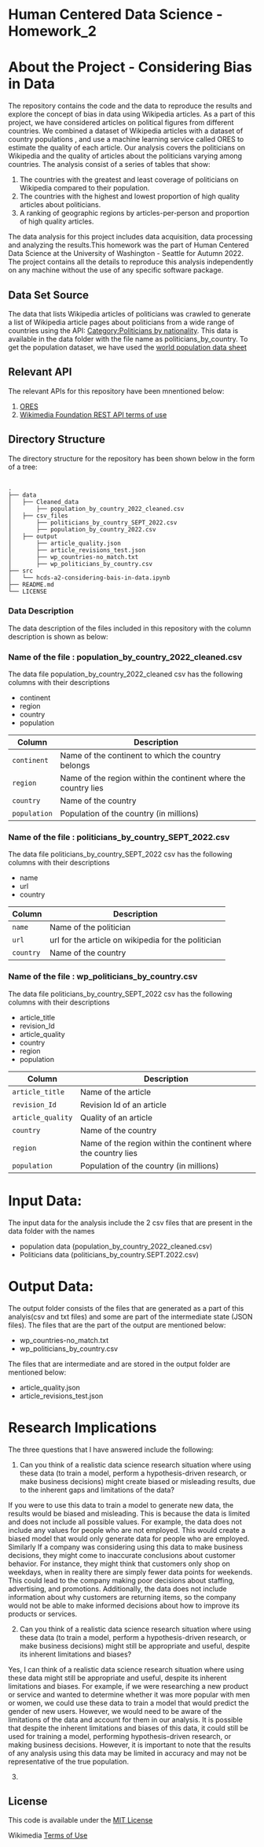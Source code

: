 # Human Centered Data Science - Homework_2

# About the Project - Considering Bias in Data
The repository contains the code and the data to reproduce the results and explore the concept of bias in data using Wikipedia articles. As a part of this project, we have considered articles on political figures from different countries. We combined a dataset of Wikipedia articles with a dataset of country populations , and use a machine learning service called ORES to estimate the quality of each article. Our analysis covers the politicians on Wikipedia and the quality of articles about the politicians varying among countries. The analysis consist of a series of tables that show:

1. The countries with the greatest and least coverage of politicians on Wikipedia compared to their population.
2. The countries with the highest and lowest proportion of high quality articles about politicians.
3. A ranking of geographic regions by articles-per-person and proportion of high quality articles.


The data analysis for this project includes data acquisition, data processing and analyzing the results.This homework was the part of Human Centered Data Science at the University of Washington - Seattle for Autumn 2022. The project contains all the details to reproduce this analysis independently on any machine without the use of any specific software package.

## Data Set Source
The data that lists Wikipedia articles of politicians was crawled to generate a list of Wikipedia article pages about politicians from a wide range of countries using the API: [Category:Politicians by nationality](https://en.wikipedia.org/wiki/Category:Politicians_by_nationality). This data is available in the data folder with the file name as politicians_by_country.
To get the population dataset, we have used the [world population data sheet](https://www.prb.org/international/indicator/population/table)

## Relevant API
The relevant APIs for this repository have been mnentioned below:
1. [ORES](https://www.mediawiki.org/wiki/ORES)
2. [Wikimedia Foundation REST API terms of use](https://www.mediawiki.org/wiki/Wikimedia_REST_API#Terms_and_conditions)


## Directory Structure
The directory structure for the repository has been shown below in the form of a tree:

```

.
├── data
│   ├── Cleaned_data
│       ├── population_by_country_2022_cleaned.csv
│   ├── csv_files
│       ├── politicians_by_country_SEPT_2022.csv
│       ├── population_by_country_2022.csv
│   ├── output
│       ├── article_quality.json
│       ├── article_revisions_test.json
│       ├── wp_countries-no_match.txt
│       ├── wp_politicians_by_country.csv
├── src
│   └── hcds-a2-considering-bais-in-data.ipynb
├── README.md
└── LICENSE
```

### Data Description
The data description of the files included in this repository with the column description is shown as below:

### Name of the file : population_by_country_2022_cleaned.csv
The data file population_by_country_2022_cleaned csv has the following columns with their descriptions
- continent	
- region	
- country	
- population

| Column                    | Description                                                                        |
| ------------------------- | -----------------------------------------------------------------------------------|
| `continent`                    | Name of the continent to which the country belongs                            |
| `region`                   | Name of the region within the continent where the country lies                    |
| `country`                    | Name of the country                                                             |
| `population`               | Population of the country (in millions)                                           |

### Name of the file : politicians_by_country_SEPT_2022.csv
The data file politicians_by_country_SEPT_2022 csv has the following columns with their descriptions
- name 
- url 
- country

| Column                    | Description                                                                        |
| ------------------------- | -----------------------------------------------------------------------------------|
| `name `                    | Name of the politician                                                            |
| `url`                   | url for the article on wikipedia for the politician                   |
| `country`                    | Name of the country                                                             |


### Name of the file : wp_politicians_by_country.csv
The data file politicians_by_country_SEPT_2022 csv has the following columns with their descriptions
- article_title 
- revision_Id 
- article_quality 
- country 
- region 
- population

| Column                    | Description                                                                        |
| ------------------------- | -----------------------------------------------------------------------------------|
| `article_title`                    | Name of the article                          |
| `revision_Id`                   | Revision Id of an article               |
| `article_quality`               |Quality of an article                                      |
| `country`               | Name of the country                                           |
| `region`                   | Name of the region within the continent where the country lies                   |
| `population`                    |  Population of the country (in millions)   

# Input Data:
The input data for the analysis include the 2 csv files that are present in the data folder with the names 
- population data (population_by_country_2022_cleaned.csv)
- Politicians data (politicians_by_country.SEPT.2022.csv) 

# Output Data:
The output folder consists of the files that are generated as a part of this analyis(csv and txt files) and some are part of the intermediate state (JSON files). 
The files that are the part of the output are mentioned below:
- wp_countries-no_match.txt
- wp_politicians_by_country.csv

The files that are intermediate and are stored in the output folder are mentioned below:
- article_quality.json
- article_revisions_test.json


# Research Implications

The three questions that I have answered include the following:

1. Can you think of a realistic data science research situation where using these data (to train a model, perform a hypothesis-driven research, or make business decisions) might create biased or misleading results, due to the inherent gaps and limitations of the data?

If you were to use this data to train a model to generate new data, the results would be biased and misleading. This is because the data is limited and does not include all possible values. For example, the data does not include any values for people who are not employed. This would create a biased model that would only generate data for people who are employed. Similarly If a company was considering using this data to make business decisions, they might come to inaccurate conclusions about customer behavior. For instance, they might think that customers only shop on weekdays, when in reality there are simply fewer data points for weekends. This could lead to the company making poor decisions about staffing, advertising, and promotions. Additionally, the data does not include information about why customers are returning items, so the company would not be able to make informed decisions about how to improve its products or services.
 
 2. Can you think of a realistic data science research situation where using these data (to train a model, perform a hypothesis-driven research, or make business decisions) might still be appropriate and useful, despite its inherent limitations and biases?
 
Yes, I can think of a realistic data science research situation where using these data might still be appropriate and useful, despite its inherent limitations and biases. For example, if we were researching a new product or service and wanted to determine whether it was more popular with men or women, we could use these data to train a model that would predict the gender of new users. However, we would need to be aware of the limitations of the data and account for them in our analysis. It is possible that despite the inherent limitations and biases of this data, it could still be used for training a model, performing hypothesis-driven research, or making business decisions. However, it is important to note that the results of any analysis using this data may be limited in accuracy and may not be representative of the true population.
 
 3. 
 
## License

This code is available under the [MIT License](LICENSE)

Wikimedia [Terms of Use](https://foundation.wikimedia.org/wiki/Terms_of_Use/en)
